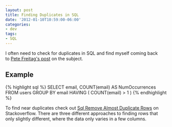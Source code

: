 ```yaml
---
layout: post
title: Finding Duplicates in SQL
date: '2012-01-10T10:59:00-06:00'
categories:
- dev
tags:
- SQL
---
```


I often need to check for duplicates in SQL and find myself coming back to [Pete Freitag's post](http://www.petefreitag.com/item/169.cfm) on the subject.

## Example
{% highlight sql %}
SELECT email, COUNT(email) AS NumOccurrences
FROM users
GROUP BY email
HAVING ( COUNT(email) > 1 )
{% endhighlight %}

To find near duplicates check out [Sql Remove Almost Duplicate Rows](http://stackoverflow.com/questions/4566591/sql-remove-almost-duplicate-rows) on Stackoverflow. 
There are three different approaches to finding rows that only slightly different, where the data only varies in a few columns.
